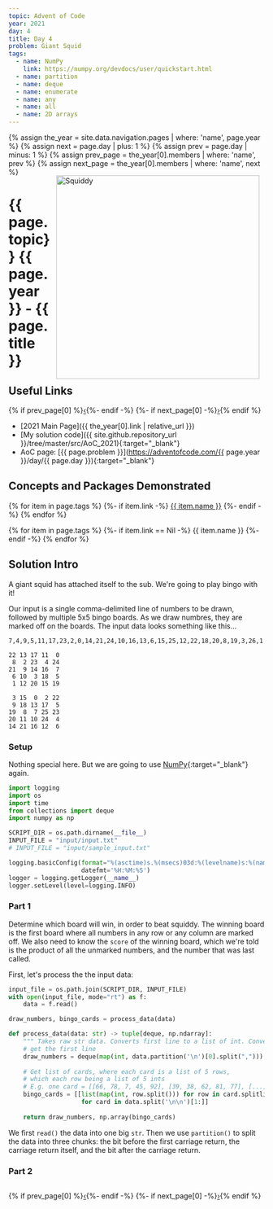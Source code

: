 ```yaml
---
topic: Advent of Code
year: 2021
day: 4
title: Day 4
problem: Giant Squid
tags: 
  - name: NumPy
    link: https://numpy.org/devdocs/user/quickstart.html
  - name: partition
  - name: deque
  - name: enumerate
  - name: any
  - name: all
  - name: 2D arrays
---
```

{% assign the_year = site.data.navigation.pages | where: 'name', page.year %}
{% assign next = page.day | plus: 1 %}
{% assign prev = page.day | minus: 1 %}
{% assign prev_page = the_year[0].members | where: 'name', prev %}
{% assign next_page = the_year[0].members | where: 'name', next %}
<img src="{{'/assets/images/squiddy.jpg' | relative_url }}" alt="Squiddy" style="margin:15px 10px 10px 10px; float: right; width:400px" />

# {{ page.topic}} {{ page.year }} - {{ page.title }}

## Useful Links
{% if prev_page[0] %}<a class="dazbo-link-button nav-button" href="{{ prev_page[0].link | relative_url }}">&#8249;</a>{%- endif -%}
{%- if next_page[0] -%}<a class="dazbo-link-button nav-button" href="{{ next_page[0].link | relative_url }}">&#8250;</a>{% endif %}

- [2021 Main Page]({{ the_year[0].link | relative_url }})
- [My solution code]({{ site.github.repository_url }}/tree/master/src/AoC_2021){:target="_blank"}
- AoC page: [{{ page.problem }}](https://adventofcode.com/{{ page.year }}/day/{{ page.day }}){:target="_blank"}

## Concepts and Packages Demonstrated

{% for item in page.tags %}
{%- if item.link -%}
<a class="dazbo-link-button" href='{{ item.link }}' target="_blank">{{ item.name }}</a>
{%- endif -%}
{% endfor %}

{% for item in page.tags %}
{%- if item.link == Nil -%}
<span class="dazbo-nolink-button">{{ item.name }}</span>
{%- endif -%}
{% endfor %}

## Solution Intro

A giant squid has attached itself to the sub.  We're going to play bingo with it!

Our input is a single comma-delimited line of numbers to be drawn, followed by multiple 5x5 bingo boards. As we draw numbres, they are marked off on the boards. The input data looks something like this...
```
7,4,9,5,11,17,23,2,0,14,21,24,10,16,13,6,15,25,12,22,18,20,8,19,3,26,1

22 13 17 11  0
 8  2 23  4 24
21  9 14 16  7
 6 10  3 18  5
 1 12 20 15 19

 3 15  0  2 22
 9 18 13 17  5
19  8  7 25 23
20 11 10 24  4
14 21 16 12  6
```

### Setup

Nothing special here.  But we are going to use [NumPy](https://numpy.org/devdocs/user/quickstart.html){:target="_blank"} again.

```python
import logging
import os
import time
from collections import deque
import numpy as np

SCRIPT_DIR = os.path.dirname(__file__) 
INPUT_FILE = "input/input.txt"
# INPUT_FILE = "input/sample_input.txt"

logging.basicConfig(format="%(asctime)s.%(msecs)03d:%(levelname)s:%(name)s:\t%(message)s", 
                    datefmt='%H:%M:%S')
logger = logging.getLogger(__name__)
logger.setLevel(level=logging.INFO)
```

### Part 1

Determine which board will win, in order to beat squiddy.  The winning board is the first board where all numbers in any row or any column are marked off.  We also need to know the `score` of the winning board, which we're told is the product of all the unmarked numbers, and the number that was last called.

First, let's process the the input data:

```python
input_file = os.path.join(SCRIPT_DIR, INPUT_FILE)
with open(input_file, mode="rt") as f:
    data = f.read()

draw_numbers, bingo_cards = process_data(data)

def process_data(data: str) -> tuple[deque, np.ndarray]:
    """ Takes raw str data. Converts first line to a list of int. Converts remaining blocks into a 3D Numpy array. """
    # get the first line
    draw_numbers = deque(map(int, data.partition('\n')[0].split(",")))
    
    # Get list of cards, where each card is a list of 5 rows, 
    # which each row being a list of 5 ints
    # E.g. one card = [[66, 78, 7, 45, 92], [39, 38, 62, 81, 77], [...], [...], [...]]
    bingo_cards = [[list(map(int, row.split())) for row in card.splitlines()] 
                    for card in data.split('\n\n')[1:]]
    
    return draw_numbers, np.array(bingo_cards)
```

We first `read()` the data into one big `str`. Then we use `partition()` to split the data into three chunks: the bit before the first carriage return, the carriage return itself, and the bit after the carriage return.  

### Part 2


```python

```


{% if prev_page[0] %}<a class="dazbo-link-button nav-button" href="{{ prev_page[0].link | relative_url }}">&#8249;</a>{%- endif -%}
{%- if next_page[0] -%}<a class="dazbo-link-button nav-button" href="{{ next_page[0].link | relative_url }}">&#8250;</a>{% endif %}